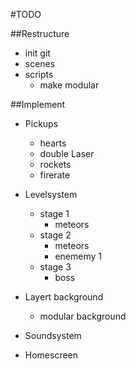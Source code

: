 #TODO

##Restructure
- init git
- scenes
- scripts
	- make modular

##Implement
- Pickups
	- hearts
	- double Laser
	- rockets
	- firerate

- Levelsystem
	- stage 1
		- meteors
	- stage 2
		- meteors
		- enememy 1
	- stage 3
		- boss

- Layert background
	- modular background

- Soundsystem

- Homescreen
